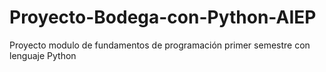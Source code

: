 # Proyecto-Bodega-con-Python-AIEP
Proyecto modulo de fundamentos de programación primer semestre con lenguaje Python
